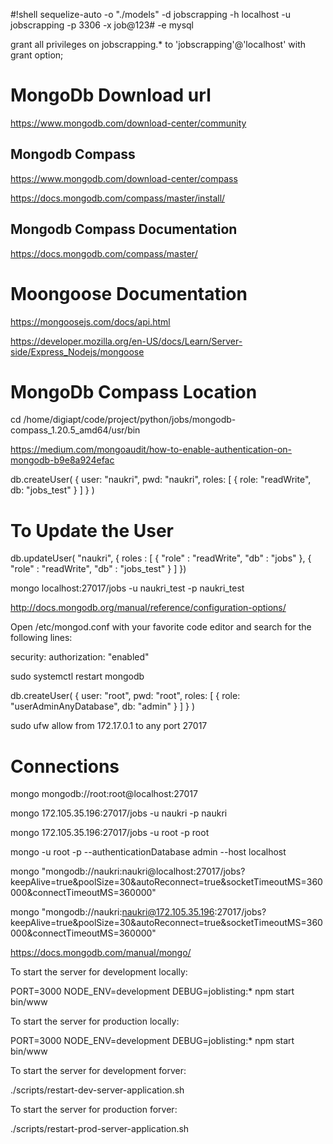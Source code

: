
#!shell
sequelize-auto -o "./models" -d jobscrapping -h localhost -u jobscrapping -p 3306 -x job@123# -e mysql


grant all privileges on jobscrapping.* to 'jobscrapping'@'localhost' with grant option;



# MongoDb Download url
https://www.mongodb.com/download-center/community

## Mongodb Compass
https://www.mongodb.com/download-center/compass

https://docs.mongodb.com/compass/master/install/

## Mongodb Compass Documentation
https://docs.mongodb.com/compass/master/


# Moongoose Documentation
https://mongoosejs.com/docs/api.html


https://developer.mozilla.org/en-US/docs/Learn/Server-side/Express_Nodejs/mongoose



# MongoDb Compass Location
cd /home/digiapt/code/project/python/jobs/mongodb-compass_1.20.5_amd64/usr/bin


https://medium.com/mongoaudit/how-to-enable-authentication-on-mongodb-b9e8a924efac

db.createUser(
  {
    user: "naukri",
    pwd: "naukri",
    roles: [ { role: "readWrite", db: "jobs_test" } ]
  }
)

# To Update the User

db.updateUser( "naukri",
{
   roles : [
		{
			"role" : "readWrite",
			"db" : "jobs"
		},
        {
			"role" : "readWrite",
			"db" : "jobs_test"
		}
	]
})

mongo localhost:27017/jobs -u naukri_test -p naukri_test

http://docs.mongodb.org/manual/reference/configuration-options/

Open /etc/mongod.conf with your favorite code editor and search for the following lines:

security:
    authorization: "enabled"

sudo systemctl restart mongodb

db.createUser(
  {
    user: "root",
    pwd: "root",
    roles: [ { role: "userAdminAnyDatabase", db: "admin" } ]
  }
)

sudo ufw allow from 172.17.0.1 to any port 27017


# Connections

mongo mongodb://root:root@localhost:27017


mongo 172.105.35.196:27017/jobs -u naukri -p naukri

mongo 172.105.35.196:27017/jobs -u root -p root


mongo -u root -p --authenticationDatabase admin --host localhost

mongo "mongodb://naukri:naukri@localhost:27017/jobs?keepAlive=true&poolSize=30&autoReconnect=true&socketTimeoutMS=360000&connectTimeoutMS=360000"


mongo "mongodb://naukri:naukri@172.105.35.196:27017/jobs?keepAlive=true&poolSize=30&autoReconnect=true&socketTimeoutMS=360000&connectTimeoutMS=360000"

https://docs.mongodb.com/manual/mongo/

To start the server for development locally:

PORT=3000 NODE_ENV=development DEBUG=joblisting:* npm start bin/www

To start the server for production locally:

PORT=3000 NODE_ENV=development DEBUG=joblisting:* npm start bin/www

To start the server for development forver:

./scripts/restart-dev-server-application.sh

To start the server for production forver:

./scripts/restart-prod-server-application.sh